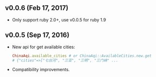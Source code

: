 ## v0.0.6 (Feb 17, 2017)

* Only support ruby 2.0+, use v0.0.5 for ruby 1.9

## v0.0.5 (Sep 17, 2016)

* New api for get available cities:
  ```ruby
  ChinaAqi.available_cities # or ChinaAqi::AvailableCities.new.get
  # {"cities"=>["七台河", "三亚", "三明", "三门峡" ...
  ```

* Compatibility improvements.
